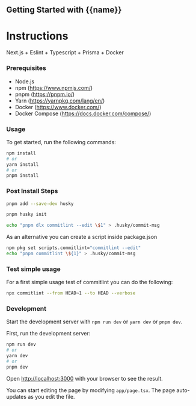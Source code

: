 ## Getting Started with {{name}}

# Instructions

Next.js + Eslint + Typescript + Prisma + Docker

### Prerequisites

- Node.js
- npm (https://www.npmjs.com/)
- pnpm (https://pnpm.io/)
- Yarn (https://yarnpkg.com/lang/en/)
- Docker (https://www.docker.com/)
- Docker Compose (https://docs.docker.com/compose/)

### Usage

To get started, run the following commands:

```bash
npm install
# or
yarn install
# or
pnpm install
```

### Post Install Steps

```bash
pnpm add --save-dev husky
```

```bash
pnpm husky init
 ```

```bash
echo "pnpm dlx commitlint --edit \$1" > .husky/commit-msg
```

As an alternative you can create a script inside package.json

```bash
npm pkg set scripts.commitlint="commitlint --edit"
echo "pnpm commitlint \${1}" > .husky/commit-msg
```

### Test simple usage

For a first simple usage test of commitlint you can do the following:

```bash
npx commitlint --from HEAD~1 --to HEAD --verbose
```


### Development

Start the development server with `npm run dev` or `yarn dev` or `pnpm dev`.

First, run the development server:

```bash
npm run dev
# or
yarn dev
# or
pnpm dev
```

Open [http://localhost:3000](http://localhost:3000) with your browser to see the result.

You can start editing the page by modifying `app/page.tsx`. The page auto-updates as you edit the file.
